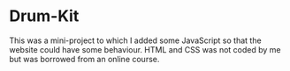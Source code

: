 # Drum-Kit
This was a mini-project to which I added some JavaScript so that the website could have some behaviour.
HTML and CSS was not coded by me but was borrowed from an online course.
